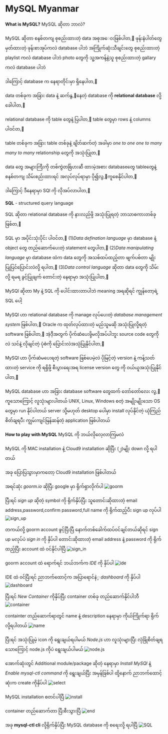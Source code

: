 # MySQL Myanmar

**What is MySQL?**
MySQL ဆိုတာ ဘာလဲ?

MySQL ဆိုတာ စနစ်တကျ စုစည်းထားတဲ့ data အစုအ‌ေဝးဖြစ်ပါတ,်
ဖုန်းနံပါတ်တွေ မှတ်ထားတဲ့ ဖုန်းစာအုပ်ကလဲ database ပါဘဲ
အကြိုက်ဆုံးသီချင်းတွေ စုစည်းထားတဲ့ playlist ကလဲ database ပါဘဲ
photo တွေကို သူ့အကန့်နဲ့သူ စုစည်းထားတဲ့ gallary ကလဲ database ပါဘဲ 

ဒါကြောင့် database က နေရာတိုင်းမှာ ရှိနေပါတ,်

data တစ်ခုက အခြား  data  နဲ့ ဆက်နွ,်နေတဲ့ database ကို
**relational database** လို့ ခေါပါတ,်

relational database ကို table တွေနဲ့ ပြပါတ,်
table တွေမှာ rows နဲ့ columns ပါ၀င်တ,်

table တစ်ခုက အခြား  table  တစ်ခုနဲ့ ချိတ်ဆက်တဲ့ အခါမှာ
*one to one*
*one to many*
*many to many* relationship တွေကို အသုံးပြုတ,်

data တွေ အများကြီးကို တစ်ကွဲတစ်ြပားဆီ ထားမဲ့အစား databaseတွေ
tableတွေနဲ့ စနစ်တကျ သိမ်းစည်းထားရင် အလုပ်လုပ်ရာမှာ ပို၍လွ,်ကူစေနိုင်ပါတ,်

ဒါကြောင့် ဒီနေရာမှာ SQl  ကို လိုအပ်လာပါတ,်

**SQL** - structured query language

SQL ဆိုတာ relational database ကို နားလည်ဖို့ အသုံးပြုရတဲ့ ဘာသာစကားတစ်ခုဖြစ်တ,်

SQL မှာ အပိုင်းသုံးပိုင်း ပါ၀င်တ,်
(1)*Data defination language* မှာ database နဲ့ object တွေ တည်ဆောက်ပေးတဲ့  statement  တွေပါတ,်
(2)*Data manipulating language* မှာ database ထဲက data တွေကို အသစ်ထပ်ထည့်တာ ဖျက်ပစ်တာ မျိုး ပြုပြင်ပြောင်းလဲလို့ ရပါတ,်
(3)*Data control language* ဆိုတာ data တွေကို သိမ်းလို့ ရမရ ခွင့်ပြုချက် တောင်းတဲ့ နေရာမှာ အသုံးပြုပါတ,်

MySQl ဆိုတာ My နဲ့ SQL ကို ပေါင်းထားတာပါဘဲ
meaning အရဆိုရင် ကျွန်တော့ရဲ့ SQL ပေါ့

MySQl ဟာ  relational database  ကို manage လုပ်ပေးတဲ့ *database management system* ဖြစ်ပါတ,်
Oracle က ထုတ်လုပ်ထားတဲ့  မည်သူမဆို အသုံးပြုလို့ရတဲ့ software ဖြစ်ပါတ,်
အဲ့ဒီ့အတွက် ပိုက်ဆံပေးဖို့မလိုအပ်ပါဘူး
source code တွေကိုလဲ သင်နဲ့ လိုချင်တဲ့ ပုံစံကို ပြောင်းလဲအသုံပြုနိုင်ပါတ,်

MySQl ဟာ  ပိုက်ဆံမပေးရတဲ့ software ဖြစ်ပေမဲ့လဲ ပိုမြင့်တဲ့ version နဲ့ ကန့်သတ်ထားတဲ့ service ကို ရရှိဖို့ စီးပွားရေးအရ license version တွေ ကို ဝယ်ယူအသုံးပြုနိုင်ပါတ,်

MySQL database ဟာ အခြား database software  တွေထက် တော်တော်လေး လွ,်ကူသောကြောင့် လူသုံးများပါတယ်
UNIX, Linux, Windows စတဲ့ အမျိုးမျိုးသော OS တွေမှာ run နိုင်ပါတယ်
server သို့မဟုတ် desktop ပေါမှာ install လုပ်နိုင်တဲ့ ယုံကြည်စိတ်ချရပီး ကျွမ်းကျင်မြန်ဆန်တဲ့ application ဖြစ်ပါတယ်


**How to play with MySQL**
MySQL ကို ဘယ်လိုလေ့လာကြမလဲ

MySQL ကို MAC installation နဲ့ Cloud9 installation ဆိုပြီး (၂)မျိုး down လို့ ရပါတယ်

အခု ပြောပြသွားမှာကတော့ Cloud9 installation ဖြစ်ပါတယ်

အရင်ဆုံး _goorm.io_ ဆိုပြီး google မှာ ရိုက်ရှာလိုက်ပါ
![goorm](./images/Capture1.png)

ပြီးရင် *sign up* ဆိုတဲ့ symbol ကို ရိုက်နှိပ်ပြီး သူတောင်းဆိုထားတဲ့ 
email address,password,confirm password,full name ကို ရိုက်ထည့်ပီး sign up လုပ်ပါ
![sign_up](./images/Capture2.png)

တကယ်လို့  goorm account ဖွင့်ပြီးပြီ နောက်တစ်ခေါက်ထပ်၀င်ချင်တယ်ဆိုရင် sign up မလုပ်ပဲ   *sign in* ကို နှိပ်ပါ
တောင်းဆိုထားတဲ့ email address နဲ့ password ကို ရိုက်ထည့်ပြီး account ထဲ ဝင်နိုင်ပါပြီ
![sign_in](./images/Capture3.png)

goorm account ထဲ ရောက်ရင် ဘယ်ဘက်က *IDE* ကို နှိပ်ပါ
![ide](./images/Capture4.png)

IDE ထဲ ၀င်ပြီးရင် ညာဘက်ထောင့်က အပြာရောင်နဲ*့ dashboard* ကို နှိပ်ပါ
![dashboard](./images/Capture5.png)

ပြီးရင် *New Container* ကိုနှိပ်ပြီး container တစ်ခု တည်ဆောက်နိုင်ပါဘီ
![container](./images/Capture6.png)

containter တည်ဆောက်ရာတွင်  name  နဲ့ description နေရာမှာ ကိုယ်ကြိုက်ရာ ရိုက်လို့ရပါတယ်
![name](./images/Capture7.png)

ပြီးရင် အသုံးပြုမဲ့ icon ကို ရွေးချယ်ရပါမယ်
*Node.js* ဟာ လူသုံးများပြီး လုံခြုံစိတ်ချရသောကြောင့် node.js ကိုပဲ ရွေးချယ်ပါမယ်
![node.js](./images/Capture8.png)

အောက်ဆုံးတွင် Additional module/package ဆိုတဲ့ နေရာမှာ
*Install MySQl* နဲ့ *Enable mysql-ctl command* ကို ရွေးချယ်ပြီး အမှန်ခြစ်ပါ ထို့နောက် ညာဘက်ထောင့်ဆုံးက create ကိုနှိပ်ပါ
![select](./images/Capture9.jpg)

MySQL installation စတင်ပါပြီ
![install](./images/Capture10.png)

container တည်ဆောက်တာ ပြီးစီးသွားပြီ
![end](./images/Capture11.png)

အခု **mysql-ctl cli** လို့ရိုက်နှိပ်ပြီး MySQL database ကို စရေးလို့ ရပါပြီ
![SQL](./images/Capture12.png)

